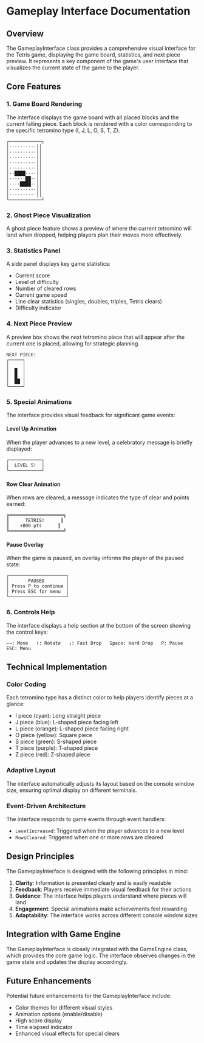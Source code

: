# Gameplay Interface Documentation

## Overview

The GameplayInterface class provides a comprehensive visual interface for the Tetris game, displaying the game board, statistics, and next piece preview. It represents a key component of the game's user interface that visualizes the current state of the game to the player.

## Core Features

### 1. Game Board Rendering

The interface displays the game board with all placed blocks and the current falling piece. Each block is rendered with a color corresponding to the specific tetromino type (I, J, L, O, S, T, Z).

```
┌────────────┐
│··········││
│··········││
│··········││
│··········││
│··········││
│··████····││
│······██··││
│····████··││
│··········││
│··········││
└────────────┘
```

### 2. Ghost Piece Visualization

A ghost piece feature shows a preview of where the current tetromino will land when dropped, helping players plan their moves more effectively.

### 3. Statistics Panel

A side panel displays key game statistics:
- Current score
- Level of difficulty
- Number of cleared rows
- Current game speed
- Line clear statistics (singles, doubles, triples, Tetris clears)
- Difficulty indicator

### 4. Next Piece Preview

A preview box shows the next tetromino piece that will appear after the current one is placed, allowing for strategic planning.

```
NEXT PIECE:
┌─────┐
│     │
│  █  │
│  █  │
│  ██ │
└─────┘
```

### 5. Special Animations

The interface provides visual feedback for significant game events:

#### Level Up Animation

When the player advances to a new level, a celebratory message is briefly displayed:

```
┌────────────┐
│  LEVEL 5!  │
└────────────┘
```

#### Row Clear Animation

When rows are cleared, a message indicates the type of clear and points earned:

```
╔════════════════════╗
║      TETRIS!      ║
║    +800 pts      ║
╚════════════════════╝
```

#### Pause Overlay

When the game is paused, an overlay informs the player of the paused state:

```
┌─────────────────────┐
│       PAUSED        │
│ Press P to continue │
│ Press ESC for menu  │
└─────────────────────┘
```

### 6. Controls Help

The interface displays a help section at the bottom of the screen showing the control keys:

```
←→: Move   ↑: Rotate   ↓: Fast Drop   Space: Hard Drop   P: Pause   ESC: Menu
```

## Technical Implementation

### Color Coding

Each tetromino type has a distinct color to help players identify pieces at a glance:
- I piece (cyan): Long straight piece
- J piece (blue): L-shaped piece facing left
- L piece (orange): L-shaped piece facing right
- O piece (yellow): Square piece
- S piece (green): S-shaped piece
- T piece (purple): T-shaped piece
- Z piece (red): Z-shaped piece

### Adaptive Layout

The interface automatically adjusts its layout based on the console window size, ensuring optimal display on different terminals.

### Event-Driven Architecture

The interface responds to game events through event handlers:
- `LevelIncreased`: Triggered when the player advances to a new level
- `RowsCleared`: Triggered when one or more rows are cleared

## Design Principles

The GameplayInterface is designed with the following principles in mind:

1. **Clarity**: Information is presented clearly and is easily readable
2. **Feedback**: Players receive immediate visual feedback for their actions
3. **Guidance**: The interface helps players understand where pieces will land
4. **Engagement**: Special animations make achievements feel rewarding
5. **Adaptability**: The interface works across different console window sizes

## Integration with Game Engine

The GameplayInterface is closely integrated with the GameEngine class, which provides the core game logic. The interface observes changes in the game state and updates the display accordingly.

## Future Enhancements

Potential future enhancements for the GameplayInterface include:
- Color themes for different visual styles
- Animation options (enable/disable)
- High score display
- Time elapsed indicator
- Enhanced visual effects for special clears

